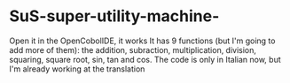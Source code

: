 # SuS-super-utility-machine-
Open it in the OpenCobolIDE, it works 
It has 9 functions (but I'm going to add more of them): the addition, subraction, 
multiplication, division, squaring, square root, sin, tan and cos.
The code is only in Italian now, but I'm already working at the translation
